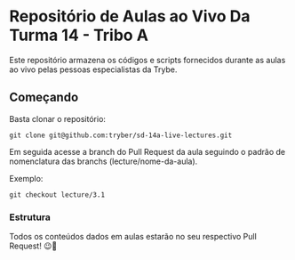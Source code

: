 # Repositório de Aulas ao Vivo Da Turma 14 - Tribo A

Este repositório armazena os códigos e scripts fornecidos durante as aulas ao vivo pelas pessoas especialistas da Trybe.

## Começando

Basta clonar o repositório:

```
git clone git@github.com:tryber/sd-14a-live-lectures.git
```

Em seguida acesse a branch do Pull Request da aula seguindo o padrão de nomenclatura das branchs (lecture/nome-da-aula).

Exemplo:

```
git checkout lecture/3.1
```

### Estrutura

Todos os conteúdos dados em aulas estarão no seu respectivo Pull Request! 😉🚀
